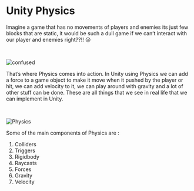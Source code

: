 # Unity Physics

Imagine a game that has no movements of players and enemies its just few blocks that are static, it would be such a dull game if we can’t interact with our player and enemies right??!! 😢 

<br>

![confused](https://media.giphy.com/media/lkdH8FmImcGoylv3t3/giphy.gif)

That’s where Physics comes into action. In Unity using Physics we can add a force to a game object to make it move when it pushed by the player or hit, we can add velocity to it, we can play around with gravity and a lot of other stuff can be done. These are all things that we see in real life that we can implement in Unity.

<br>

![Physics](https://media.giphy.com/media/3o7WIDrb1l8bjVewZW/giphy.gif)

Some of the main components of Physics are :

1. Colliders
2. Triggers
3. Rigidbody
4. Raycasts
5. Forces
6. Gravity
7. Velocity

